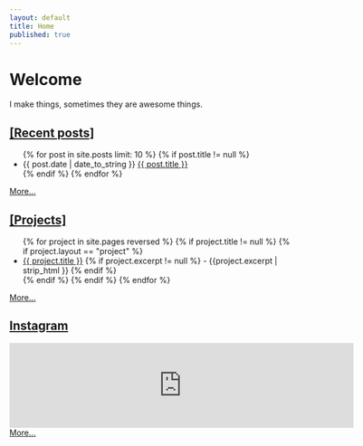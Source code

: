 ```yaml
---
layout: default
title: Home
published: true
---
```


# Welcome
I make things, sometimes they are awesome things.

## <i class="fa fa-file" aria-hidden="true"></i> [[Recent posts]](/archive)

<ul>
{% for post in site.posts limit: 10 %}
 {% if post.title != null %}
 <li>{{ post.date | date_to_string }} <a href="{{ post.url }}">{{ post.title }}</a></li>
 {% endif %}
{% endfor %}
</ul>
<a href="/archive">More...</a>

## <i class="fa fa-cubes" aria-hidden="true"></i> [[Projects]](/projects)

<ul>
{% for project in site.pages reversed %}
 {% if project.title != null %}
  {% if project.layout == "project" %}
   <li><a href="{{ project.url }}">{{ project.title }}</a>
   {% if project.excerpt != null %}
   - {{project.excerpt | strip_html }}
   {% endif %}
   </li>
  {% endif %}
 {% endif %}
{% endfor %}
</ul>
<a href="/projects">More...</a>

## <i class="fa fa-instagram"></i> [Instagram](https://instagram.com/funvill)

<!-- SnapWidget -->
<script src="https://snapwidget.com/js/snapwidget.js"></script>
<iframe src="https://snapwidget.com/embed/189896" class="snapwidget-widget" allowTransparency="true" frameborder="0" scrolling="no" style="border:none; overflow:hidden; width:38rem; "></iframe>
<a href='https://instagram.com/funvill'>More...</a>

